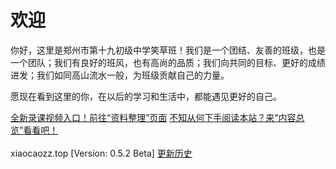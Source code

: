 # 欢迎

你好，这里是郑州市第十九初级中学笑草班！我们是一个团结、友善的班级，也是一个团队；我们有良好的班风，也有高尚的品质；我们向共同的目标、更好的成绩进发；我们如同高山流水一般，为班级贡献自己的力量。

愿现在看到这里的你，在以后的学习和生活中，都能遇见更好的自己。

<div class="d-grid">
    <div class="btn-group-vertical">
        <a class="btn btn-success mb-0" href="/其他/资料整理">全新录课视频入口！前往“资料整理”页面</a>
        <a class="btn btn-outline-success ms-0 mb-0" href="/roots/overview">不知从何下手阅读本站？来“内容总览”看看吧！</a>
    </div>
</div>

<br />
<span style="text-indent: 0;" class="badge bg-secondary">xiaocaozz.top [Version: 0.5.2 Beta] <a href="/roots/history" class="text-info">更新历史</a></span>
<br />
